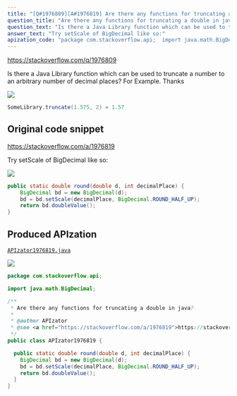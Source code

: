```yaml
---
title: "[Q#1976809][A#1976819] Are there any functions for truncating a double in java?"
question_title: "Are there any functions for truncating a double in java?"
question_text: "Is there a Java Library function which can be used to truncate a number to an arbitrary number of decimal places? For Example. Thanks"
answer_text: "Try setScale of BigDecimal like so:"
apization_code: "package com.stackoverflow.api;  import java.math.BigDecimal;  /**  * Are there any functions for truncating a double in java?  *  * @author APIzator  * @see <a href=\"https://stackoverflow.com/a/1976819\">https://stackoverflow.com/a/1976819</a>  */ public class APIzator1976819 {    public static double round(double d, int decimalPlace) {     BigDecimal bd = new BigDecimal(d);     bd = bd.setScale(decimalPlace, BigDecimal.ROUND_HALF_UP);     return bd.doubleValue();   } }"
---
```


https://stackoverflow.com/q/1976809

Is there a Java Library function which can be used to truncate a number to an arbitrary number of decimal places?
For Example.
Thanks


<div class="code-logo"><img src="/stackoverflow.png" /></div>

```java
SomeLibrary.truncate(1.575, 2) = 1.57
```


## Original code snippet

https://stackoverflow.com/a/1976819

Try setScale of BigDecimal like so:

<div class="code-logo"><img src="/stackoverflow.png" /></div>

```java
public static double round(double d, int decimalPlace) {
    BigDecimal bd = new BigDecimal(d);
    bd = bd.setScale(decimalPlace, BigDecimal.ROUND_HALF_UP);
    return bd.doubleValue();
}
```

## Produced APIzation

[`APIzator1976819.java`](https://github.com/pasqualesalza/apization-temp-data/raw/master/search/APIzator1976819.java)

<div class="code-logo"><img src="/apizator.png" /></div>

```java
package com.stackoverflow.api;

import java.math.BigDecimal;

/**
 * Are there any functions for truncating a double in java?
 *
 * @author APIzator
 * @see <a href="https://stackoverflow.com/a/1976819">https://stackoverflow.com/a/1976819</a>
 */
public class APIzator1976819 {

  public static double round(double d, int decimalPlace) {
    BigDecimal bd = new BigDecimal(d);
    bd = bd.setScale(decimalPlace, BigDecimal.ROUND_HALF_UP);
    return bd.doubleValue();
  }
}

```